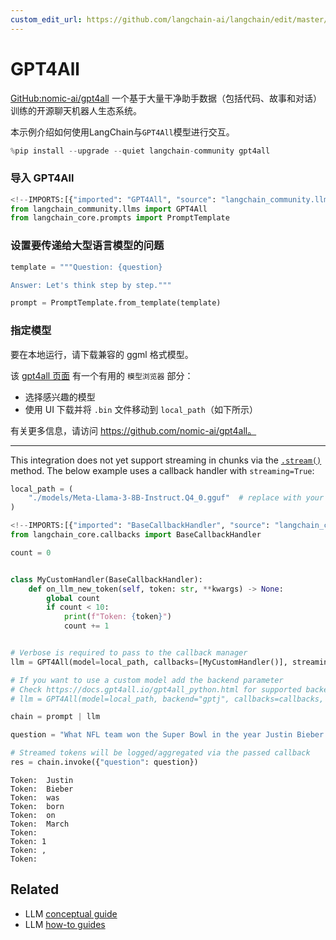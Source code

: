 ```yaml
---
custom_edit_url: https://github.com/langchain-ai/langchain/edit/master/docs/docs/integrations/llms/gpt4all.ipynb
---
```

# GPT4All

[GitHub:nomic-ai/gpt4all](https://github.com/nomic-ai/gpt4all) 一个基于大量干净助手数据（包括代码、故事和对话）训练的开源聊天机器人生态系统。

本示例介绍如何使用LangChain与`GPT4All`模型进行交互。


```python
%pip install --upgrade --quiet langchain-community gpt4all
```

### 导入 GPT4All


```python
<!--IMPORTS:[{"imported": "GPT4All", "source": "langchain_community.llms", "docs": "https://python.langchain.com/api_reference/community/llms/langchain_community.llms.gpt4all.GPT4All.html", "title": "GPT4All"}, {"imported": "PromptTemplate", "source": "langchain_core.prompts", "docs": "https://python.langchain.com/api_reference/core/prompts/langchain_core.prompts.prompt.PromptTemplate.html", "title": "GPT4All"}]-->
from langchain_community.llms import GPT4All
from langchain_core.prompts import PromptTemplate
```

### 设置要传递给大型语言模型的问题


```python
template = """Question: {question}

Answer: Let's think step by step."""

prompt = PromptTemplate.from_template(template)
```

### 指定模型

要在本地运行，请下载兼容的 ggml 格式模型。
 
该 [gpt4all 页面](https://gpt4all.io/index.html) 有一个有用的 `模型浏览器` 部分：

* 选择感兴趣的模型
* 使用 UI 下载并将 `.bin` 文件移动到 `local_path`（如下所示）

有关更多信息，请访问 https://github.com/nomic-ai/gpt4all。

---

This integration does not yet support streaming in chunks via the [`.stream()`](https://python.langchain.com/docs/how_to/streaming/) method. The below example uses a callback handler with `streaming=True`:


```python
local_path = (
    "./models/Meta-Llama-3-8B-Instruct.Q4_0.gguf"  # replace with your local file path
)
```


```python
<!--IMPORTS:[{"imported": "BaseCallbackHandler", "source": "langchain_core.callbacks", "docs": "https://python.langchain.com/api_reference/core/callbacks/langchain_core.callbacks.base.BaseCallbackHandler.html", "title": "GPT4All"}]-->
from langchain_core.callbacks import BaseCallbackHandler

count = 0


class MyCustomHandler(BaseCallbackHandler):
    def on_llm_new_token(self, token: str, **kwargs) -> None:
        global count
        if count < 10:
            print(f"Token: {token}")
            count += 1


# Verbose is required to pass to the callback manager
llm = GPT4All(model=local_path, callbacks=[MyCustomHandler()], streaming=True)

# If you want to use a custom model add the backend parameter
# Check https://docs.gpt4all.io/gpt4all_python.html for supported backends
# llm = GPT4All(model=local_path, backend="gptj", callbacks=callbacks, streaming=True)

chain = prompt | llm

question = "What NFL team won the Super Bowl in the year Justin Bieber was born?"

# Streamed tokens will be logged/aggregated via the passed callback
res = chain.invoke({"question": question})
```
```output
Token:  Justin
Token:  Bieber
Token:  was
Token:  born
Token:  on
Token:  March
Token:  
Token: 1
Token: ,
Token:
```

## Related

- LLM [conceptual guide](/docs/concepts/#llms)
- LLM [how-to guides](/docs/how_to/#llms)
